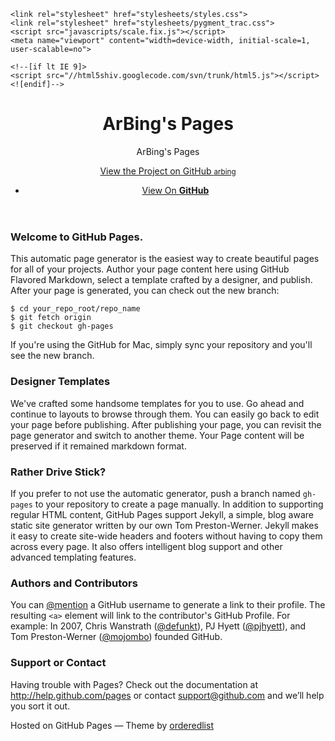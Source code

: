 <!doctype html>
<html>
  <head>
    <meta charset="utf-8">
    <meta http-equiv="X-UA-Compatible" content="chrome=1">
    <title>ArBing's Pages by arbing</title>

    <link rel="stylesheet" href="stylesheets/styles.css">
    <link rel="stylesheet" href="stylesheets/pygment_trac.css">
    <script src="javascripts/scale.fix.js"></script>
    <meta name="viewport" content="width=device-width, initial-scale=1, user-scalable=no">

    <!--[if lt IE 9]>
    <script src="//html5shiv.googlecode.com/svn/trunk/html5.js"></script>
    <![endif]-->
  </head>
  <body>
    <div class="wrapper">
      <header>
        <h1>ArBing's Pages</h1>
        <p>ArBing's Pages</p>
        <p class="view"><a href="https://github.com/arbing">View the Project on GitHub <small>arbing</small></a></p>
        <ul>
          <li class="single"><a href="">View On <strong>GitHub</strong></a></li>
        </ul>
      </header>
      <section>
        <h3>Welcome to GitHub Pages.</h3>

<p>This automatic page generator is the easiest way to create beautiful pages for all of your projects. Author your page content here using GitHub Flavored Markdown, select a template crafted by a designer, and publish. After your page is generated, you can check out the new branch:</p>

<pre><code>$ cd your_repo_root/repo_name
$ git fetch origin
$ git checkout gh-pages
</code></pre>

<p>If you're using the GitHub for Mac, simply sync your repository and you'll see the new branch.</p>

<h3>Designer Templates</h3>

<p>We've crafted some handsome templates for you to use. Go ahead and continue to layouts to browse through them. You can easily go back to edit your page before publishing. After publishing your page, you can revisit the page generator and switch to another theme. Your Page content will be preserved if it remained markdown format.</p>

<h3>Rather Drive Stick?</h3>

<p>If you prefer to not use the automatic generator, push a branch named <code>gh-pages</code> to your repository to create a page manually. In addition to supporting regular HTML content, GitHub Pages support Jekyll, a simple, blog aware static site generator written by our own Tom Preston-Werner. Jekyll makes it easy to create site-wide headers and footers without having to copy them across every page. It also offers intelligent blog support and other advanced templating features.</p>

<h3>Authors and Contributors</h3>

<p>You can <a href="https://github.com/blog/821" class="user-mention">@mention</a> a GitHub username to generate a link to their profile. The resulting <code>&lt;a&gt;</code> element will link to the contributor's GitHub Profile. For example: In 2007, Chris Wanstrath (<a href="https://github.com/defunkt" class="user-mention">@defunkt</a>), PJ Hyett (<a href="https://github.com/pjhyett" class="user-mention">@pjhyett</a>), and Tom Preston-Werner (<a href="https://github.com/mojombo" class="user-mention">@mojombo</a>) founded GitHub.</p>

<h3>Support or Contact</h3>

<p>Having trouble with Pages? Check out the documentation at <a href="http://help.github.com/pages">http://help.github.com/pages</a> or contact <a href="mailto:support@github.com">support@github.com</a> and we’ll help you sort it out.</p>
      </section>
    </div>
    <footer>
      <p>Hosted on GitHub Pages &mdash; Theme by <a href="https://github.com/orderedlist">orderedlist</a></p>
    </footer>
    <!--[if !IE]><script>fixScale(document);</script><![endif]-->
    
  </body>
</html>